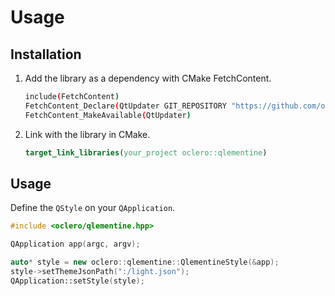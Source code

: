 # Usage

## Installation

1. Add the library as a dependency with CMake FetchContent.

   ```bash
   include(FetchContent)
   FetchContent_Declare(QtUpdater GIT_REPOSITORY "https://github.com/oclero/qtupdater.git")
   FetchContent_MakeAvailable(QtUpdater)
   ```

2. Link with the library in CMake.

   ```cmake
   target_link_libraries(your_project oclero::qlementine)
   ```

## Usage

Define the `QStyle` on your `QApplication`.

```c++
#include <oclero/qlementine.hpp>

QApplication app(argc, argv);

auto* style = new oclero::qlementine::QlementineStyle(&app);
style->setThemeJsonPath(":/light.json");
QApplication::setStyle(style);
```
